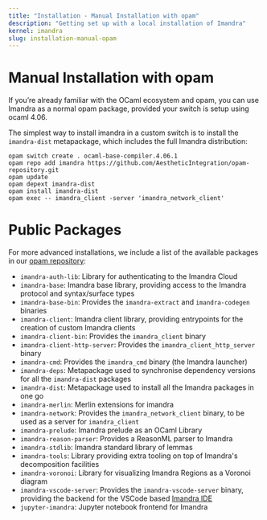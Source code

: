```yaml
---
title: "Installation - Manual Installation with opam"
description: "Getting set up with a local installation of Imandra"
kernel: imandra
slug: installation-manual-opam
---
```


# Manual Installation with opam

If you’re already familiar with the OCaml ecosystem and opam, you can use Imandra as a normal opam package, provided your switch is setup using ocaml 4.06.

The simplest way to install imandra in a custom switch is to install the `imandra-dist` metapackage, which includes the full Imandra distribution:

```sh.copy
opam switch create . ocaml-base-compiler.4.06.1
opam repo add imandra https://github.com/AestheticIntegration/opam-repository.git
opam update
opam depext imandra-dist
opam install imandra-dist
opam exec -- imandra_client -server 'imandra_network_client'
```


# Public Packages

For more advanced installations, we include a list of the available packages in our [opam repository](https://github.com/AestheticIntegration/opam-repository):

- `imandra-auth-lib`: Library for authenticating to the Imandra Cloud
- `imandra-base`: Imandra base library, providing access to the Imandra protocol and syntax/surface types
- `imandra-base-bin`: Provides the `imandra-extract` and `imandra-codegen` binaries
- `imandra-client`: Imandra client library, providing entrypoints for the creation of custom Imandra clients
- `imandra-client-bin`: Provides the `imandra_client` binary
- `imandra-client-http-server`: Provides the `imandra_client_http_server` binary
- `imandra-cmd`: Provides the `imandra_cmd` binary (the Imandra launcher)
- `imandra-deps`: Metapackage used to synchronise dependency versions for all the `imandra-dist` packages
- `imandra-dist`: Metapackage used to install all the Imandra packages in one go
- `imandra-merlin`: Merlin extensions for imandra
- `imandra-network`: Provides the `imandra_network_client` binary, to be used as a server for `imandra_client`
- `imandra-prelude`: Imandra prelude as an OCaml Library
- `imandra-reason-parser`: Provides a ReasonML parser to Imandra
- `imandra-stdlib`: Imandra standard library of lemmas
- `imandra-tools`: Library providing extra tooling on top of Imandra's decomposition facilities
- `imandra-voronoi`: Library for visualizing Imandra Regions as a Voronoi diagram
- `imandra-vscode-server`: Provides the `imandra-vscode-server` binary, providing the backend for the VSCode based [Imandra IDE](https://marketplace.visualstudio.com/items?itemName=aestheticintegration.iml-vscode)
- `jupyter-imandra`: Jupyter notebook frontend for Imandra

